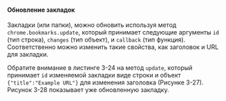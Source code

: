 #### Обновление закладок

Закладки \(или папки\), можно обновить используя метод `chrome.bookmarks.update`, который принимает следующие аргументы `id` \(тип строка\), `changes` \(тип объект\), и `callback` \(тип функция\).  Соответственно можно изменить такие свойства, как заголовок и URL для закладки.

Обратите внимание в листинге 3-24 на метод `update`, который принимает `id` изменяемой закладки виде строки и объект `{"title":"Example URL"}` для изменения заголовка \(Рисунке 3-27\). Рисунок 3-28 показывает уже обновленную закладку. 




